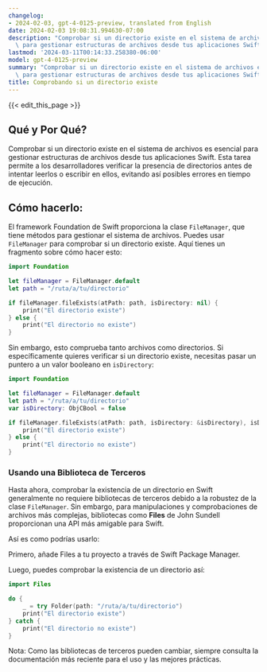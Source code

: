 ```yaml
---
changelog:
- 2024-02-03, gpt-4-0125-preview, translated from English
date: 2024-02-03 19:08:31.994630-07:00
description: "Comprobar si un directorio existe en el sistema de archivos es esencial\
  \ para gestionar estructuras de archivos desde tus aplicaciones Swift. Esta tarea\u2026"
lastmod: '2024-03-11T00:14:33.258380-06:00'
model: gpt-4-0125-preview
summary: "Comprobar si un directorio existe en el sistema de archivos es esencial\
  \ para gestionar estructuras de archivos desde tus aplicaciones Swift. Esta tarea\u2026"
title: Comprobando si un directorio existe
---
```


{{< edit_this_page >}}

## Qué y Por Qué?
Comprobar si un directorio existe en el sistema de archivos es esencial para gestionar estructuras de archivos desde tus aplicaciones Swift. Esta tarea permite a los desarrolladores verificar la presencia de directorios antes de intentar leerlos o escribir en ellos, evitando así posibles errores en tiempo de ejecución.

## Cómo hacerlo:

El framework Foundation de Swift proporciona la clase `FileManager`, que tiene métodos para gestionar el sistema de archivos. Puedes usar `FileManager` para comprobar si un directorio existe. Aquí tienes un fragmento sobre cómo hacer esto:

```swift
import Foundation

let fileManager = FileManager.default
let path = "/ruta/a/tu/directorio"

if fileManager.fileExists(atPath: path, isDirectory: nil) {
    print("El directorio existe")
} else {
    print("El directorio no existe")
}
```

Sin embargo, esto comprueba tanto archivos como directorios. Si específicamente quieres verificar si un directorio existe, necesitas pasar un puntero a un valor booleano en `isDirectory`:

```swift
import Foundation

let fileManager = FileManager.default
let path = "/ruta/a/tu/directorio"
var isDirectory: ObjCBool = false

if fileManager.fileExists(atPath: path, isDirectory: &isDirectory), isDirectory.boolValue {
    print("El directorio existe")
} else {
    print("El directorio no existe")
}
```

### Usando una Biblioteca de Terceros

Hasta ahora, comprobar la existencia de un directorio en Swift generalmente no requiere bibliotecas de terceros debido a la robustez de la clase `FileManager`. Sin embargo, para manipulaciones y comprobaciones de archivos más complejas, bibliotecas como **Files** de John Sundell proporcionan una API más amigable para Swift.

Así es como podrías usarlo:

Primero, añade Files a tu proyecto a través de Swift Package Manager.

Luego, puedes comprobar la existencia de un directorio así:

```swift
import Files

do {
    _ = try Folder(path: "/ruta/a/tu/directorio")
    print("El directorio existe")
} catch {
    print("El directorio no existe")
}
```

Nota: Como las bibliotecas de terceros pueden cambiar, siempre consulta la documentación más reciente para el uso y las mejores prácticas.
